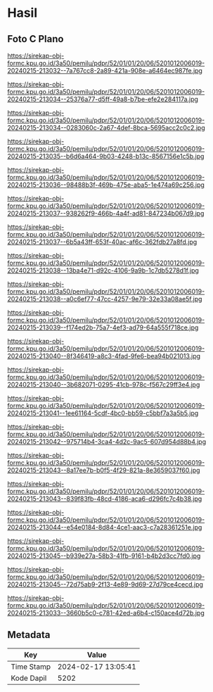 # Hasil

## Foto C Plano

https://sirekap-obj-formc.kpu.go.id/3a50/pemilu/pdpr/52/01/01/20/06/5201012006019-20240215-213032--7a767cc8-2a89-421a-908e-a6464ec987fe.jpg

https://sirekap-obj-formc.kpu.go.id/3a50/pemilu/pdpr/52/01/01/20/06/5201012006019-20240215-213034--25376a77-d5ff-49a8-b7be-efe2e284117a.jpg

https://sirekap-obj-formc.kpu.go.id/3a50/pemilu/pdpr/52/01/01/20/06/5201012006019-20240215-213034--0283060c-2a67-4def-8bca-5695acc2c0c2.jpg

https://sirekap-obj-formc.kpu.go.id/3a50/pemilu/pdpr/52/01/01/20/06/5201012006019-20240215-213035--b6d6a464-9b03-4248-b13c-8567156e1c5b.jpg

https://sirekap-obj-formc.kpu.go.id/3a50/pemilu/pdpr/52/01/01/20/06/5201012006019-20240215-213036--98488b3f-469b-475e-aba5-1e474a69c256.jpg

https://sirekap-obj-formc.kpu.go.id/3a50/pemilu/pdpr/52/01/01/20/06/5201012006019-20240215-213037--938262f9-466b-4a4f-ad81-847234b067d9.jpg

https://sirekap-obj-formc.kpu.go.id/3a50/pemilu/pdpr/52/01/01/20/06/5201012006019-20240215-213037--6b5a43ff-653f-40ac-af6c-362fdb27a8fd.jpg

https://sirekap-obj-formc.kpu.go.id/3a50/pemilu/pdpr/52/01/01/20/06/5201012006019-20240215-213038--13ba4e71-d92c-4106-9a9b-1c7db5278d1f.jpg

https://sirekap-obj-formc.kpu.go.id/3a50/pemilu/pdpr/52/01/01/20/06/5201012006019-20240215-213038--a0c6ef77-47cc-4257-9e79-32e33a08ae5f.jpg

https://sirekap-obj-formc.kpu.go.id/3a50/pemilu/pdpr/52/01/01/20/06/5201012006019-20240215-213039--f174ed2b-75a7-4ef3-ad79-64a555f718ce.jpg

https://sirekap-obj-formc.kpu.go.id/3a50/pemilu/pdpr/52/01/01/20/06/5201012006019-20240215-213040--8f346419-a8c3-4fad-9fe6-bea94b021013.jpg

https://sirekap-obj-formc.kpu.go.id/3a50/pemilu/pdpr/52/01/01/20/06/5201012006019-20240215-213040--3b682071-0295-41cb-978c-f567c29ff3e4.jpg

https://sirekap-obj-formc.kpu.go.id/3a50/pemilu/pdpr/52/01/01/20/06/5201012006019-20240215-213041--1ee61164-5cdf-4bc0-bb59-c5bbf7a3a5b5.jpg

https://sirekap-obj-formc.kpu.go.id/3a50/pemilu/pdpr/52/01/01/20/06/5201012006019-20240215-213042--975714b4-3ca4-4d2c-9ac5-607d954d88b4.jpg

https://sirekap-obj-formc.kpu.go.id/3a50/pemilu/pdpr/52/01/01/20/06/5201012006019-20240215-213043--8a17ee7b-b0f5-4f29-821a-8e3659037f60.jpg

https://sirekap-obj-formc.kpu.go.id/3a50/pemilu/pdpr/52/01/01/20/06/5201012006019-20240215-213043--839f83fb-48cd-4186-aca6-d296fc7c4b38.jpg

https://sirekap-obj-formc.kpu.go.id/3a50/pemilu/pdpr/52/01/01/20/06/5201012006019-20240215-213044--e54e0184-8d84-4ce1-aac3-c7a28361251e.jpg

https://sirekap-obj-formc.kpu.go.id/3a50/pemilu/pdpr/52/01/01/20/06/5201012006019-20240215-213045--b939e27a-58b3-41fb-9161-b4b2d3cc7fd0.jpg

https://sirekap-obj-formc.kpu.go.id/3a50/pemilu/pdpr/52/01/01/20/06/5201012006019-20240215-213045--72d75ab9-2f13-4e89-9d69-27d79ce4cecd.jpg

https://sirekap-obj-formc.kpu.go.id/3a50/pemilu/pdpr/52/01/01/20/06/5201012006019-20240215-213033--3660b5c0-c781-42ed-a6b4-c150ace4d72b.jpg


## Metadata

| Key        | Value               |
| ---------- | ------------------- |
| Time Stamp | 2024-02-17 13:05:41 |
| Kode Dapil | 5202                |



